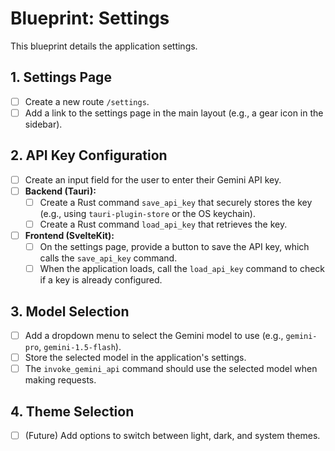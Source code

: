 
# Blueprint: Settings

This blueprint details the application settings.

## 1. Settings Page

- [ ] Create a new route `/settings`.
- [ ] Add a link to the settings page in the main layout (e.g., a gear icon in the sidebar).

## 2. API Key Configuration

- [ ] Create an input field for the user to enter their Gemini API key.
- [ ] **Backend (Tauri):**
    - [ ] Create a Rust command `save_api_key` that securely stores the key (e.g., using `tauri-plugin-store` or the OS keychain).
    - [ ] Create a Rust command `load_api_key` that retrieves the key.
- [ ] **Frontend (SvelteKit):**
    - [ ] On the settings page, provide a button to save the API key, which calls the `save_api_key` command.
    - [ ] When the application loads, call the `load_api_key` command to check if a key is already configured.

## 3. Model Selection

- [ ] Add a dropdown menu to select the Gemini model to use (e.g., `gemini-pro`, `gemini-1.5-flash`).
- [ ] Store the selected model in the application's settings.
- [ ] The `invoke_gemini_api` command should use the selected model when making requests.

## 4. Theme Selection

- [ ] (Future) Add options to switch between light, dark, and system themes.
